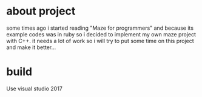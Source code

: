 # about project
some times ago i started reading "Maze for programmers" and because its example codes was in ruby so i decided to implement my own maze project with C++. it needs a lot of work so i will try to put some time on this project and make it better... 

# build
Use visual studio 2017

